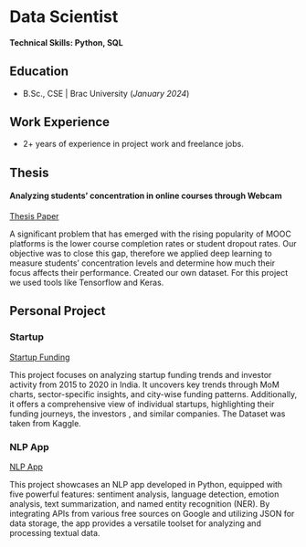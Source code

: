 # Data Scientist

#### Technical Skills: Python, SQL


## Education 			        		
- B.Sc., CSE | Brac University (_January 2024_)


## Work Experience
- 2+ years of experience in project work and freelance jobs.
 

## Thesis 

#### Analyzing students’ concentration in online courses through Webcam 
[Thesis Paper](file/Thesis.pdf)

A significant problem that has emerged with the rising popularity of MOOC platforms is the lower course completion rates
or student dropout rates. Our objective was to close this gap, therefore we applied deep learning to measure students’
concentration levels and determine how much their focus affects their performance. Created our own dataset.
For this project we used tools like Tensorflow and Keras. 

## Personal Project 

### Startup

[Startup Funding](https://startup-funding.streamlit.app/)

This project focuses on analyzing startup funding trends and investor activity from 2015 to 2020 in India. It uncovers key trends through MoM charts, sector-specific insights, and city-wise funding patterns. Additionally, it offers a comprehensive view of individual startups, highlighting their funding journeys, the investors , and similar companies. The Dataset was taken from Kaggle. 

### NLP App

[NLP App](NLPApp(Gui))

This project showcases an NLP app developed in Python, equipped with five powerful features: sentiment analysis, language detection, emotion analysis, text summarization, and named entity recognition (NER). By integrating APIs from various free sources on Google and utilizing JSON for data storage, the app provides a versatile toolset for analyzing and processing textual data.
